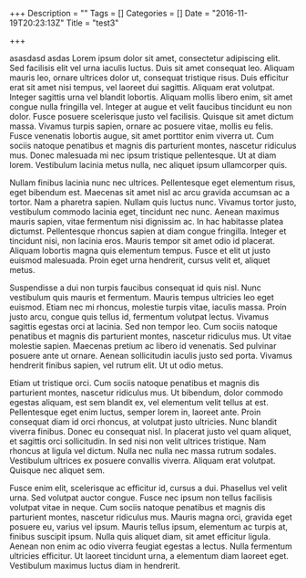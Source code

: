 +++
Description = ""
Tags = []
Categories = []
Date = "2016-11-19T20:23:13Z"
Title = "test3"

+++

asasdasd   asdas
Lorem ipsum dolor sit amet, consectetur adipiscing elit. Sed facilisis elit vel urna iaculis luctus. Duis sit amet consequat leo. Aliquam mauris leo, ornare ultrices dolor ut, consequat tristique risus. Duis efficitur erat sit amet nisi tempus, vel laoreet dui sagittis. Aliquam erat volutpat. Integer sagittis urna vel blandit lobortis. Aliquam mollis libero enim, sit amet congue nulla fringilla vel. Integer at augue et velit faucibus tincidunt eu non dolor. Fusce posuere scelerisque justo vel facilisis. Quisque sit amet dictum massa. Vivamus turpis sapien, ornare ac posuere vitae, mollis eu felis. Fusce venenatis lobortis augue, sit amet porttitor enim viverra ut. Cum sociis natoque penatibus et magnis dis parturient montes, nascetur ridiculus mus. Donec malesuada mi nec ipsum tristique pellentesque. Ut at diam lorem. Vestibulum lacinia metus nulla, nec aliquet ipsum ullamcorper quis.

Nullam finibus lacinia nunc nec ultrices. Pellentesque eget elementum risus, eget bibendum est. Maecenas sit amet nisl ac arcu gravida accumsan ac a tortor. Nam a pharetra sapien. Nullam quis luctus nunc. Vivamus tortor justo, vestibulum commodo lacinia eget, tincidunt nec nunc. Aenean maximus mauris sapien, vitae fermentum nisi dignissim ac. In hac habitasse platea dictumst. Pellentesque rhoncus sapien at diam congue fringilla. Integer et tincidunt nisi, non lacinia eros. Mauris tempor sit amet odio id placerat. Aliquam lobortis magna quis elementum tempus. Fusce et elit ut justo euismod malesuada. Proin eget urna hendrerit, cursus velit et, aliquet metus.

Suspendisse a dui non turpis faucibus consequat id quis nisl. Nunc vestibulum quis mauris et fermentum. Mauris tempus ultricies leo eget euismod. Etiam nec mi rhoncus, molestie turpis vitae, iaculis massa. Proin justo arcu, congue quis tellus id, fermentum volutpat lectus. Vivamus sagittis egestas orci at lacinia. Sed non tempor leo. Cum sociis natoque penatibus et magnis dis parturient montes, nascetur ridiculus mus. Ut vitae molestie sapien. Maecenas pretium ac libero id venenatis. Sed pulvinar posuere ante ut ornare. Aenean sollicitudin iaculis justo sed porta. Vivamus hendrerit finibus sapien, vel rutrum elit. Ut ut odio metus.

Etiam ut tristique orci. Cum sociis natoque penatibus et magnis dis parturient montes, nascetur ridiculus mus. Ut bibendum, dolor commodo egestas aliquam, est sem blandit ex, vel elementum velit tellus at est. Pellentesque eget enim luctus, semper lorem in, laoreet ante. Proin consequat diam id orci rhoncus, at volutpat justo ultricies. Nunc blandit viverra finibus. Donec eu consequat nisl. In placerat justo vel quam aliquet, et sagittis orci sollicitudin. In sed nisi non velit ultrices tristique. Nam rhoncus at ligula vel dictum. Nulla nec nulla nec massa rutrum sodales. Vestibulum ultrices ex posuere convallis viverra. Aliquam erat volutpat. Quisque nec aliquet sem.

Fusce enim elit, scelerisque ac efficitur id, cursus a dui. Phasellus vel velit urna. Sed volutpat auctor congue. Fusce nec ipsum non tellus facilisis volutpat vitae in neque. Cum sociis natoque penatibus et magnis dis parturient montes, nascetur ridiculus mus. Mauris magna orci, gravida eget posuere eu, varius vel ipsum. Mauris tellus ipsum, elementum ac turpis at, finibus suscipit ipsum. Nulla quis aliquet diam, sit amet efficitur ligula. Aenean non enim ac odio viverra feugiat egestas a lectus. Nulla fermentum ultricies efficitur. Ut laoreet tincidunt urna, a elementum diam laoreet eget. Vestibulum maximus luctus diam in hendrerit.

